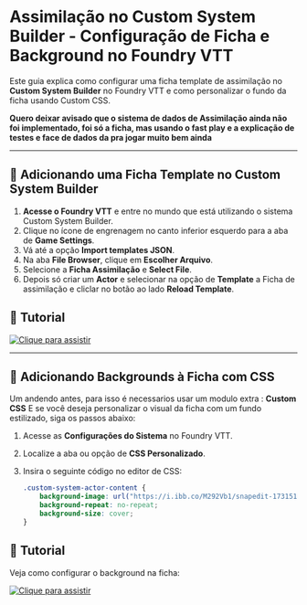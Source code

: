 # Assimilação no Custom System Builder - Configuração de Ficha e Background no Foundry VTT

Este guia explica como configurar uma ficha template de assimilação no **Custom System Builder** no Foundry VTT e como personalizar o fundo da ficha usando Custom CSS.

   **Quero deixar avisado que o sistema de dados de Assimilação ainda não foi implementado, foi só a ficha, mas usando o fast play e a explicação de testes e face de dados da pra jogar muito bem ainda**

---

## 📝 Adicionando uma Ficha Template no Custom System Builder

1. **Acesse o Foundry VTT** e entre no mundo que está utilizando o sistema Custom System Builder.
2. Clique no ícone de engrenagem no canto inferior esquerdo para a aba de **Game Settings**.
3. Vá até a opção **Import templates JSON**.
4. Na aba **File Browser**, clique em **Escolher Arquivo**.
5. Selecione a **Ficha Assimilação** e **Select File**.
6. Depois só criar um **Actor** e selecionar na opção de **Template** a Ficha de assimilação e cliclar no botão ao lado **Reload Template**.


## 🎥 Tutorial

[![Clique para assistir](https://via.placeholder.com/400x200.png?text=Video+Preview)](https://streamable.com/04oypn)

---

## 🎨 Adicionando Backgrounds à Ficha com CSS

Um andendo antes, para isso é necessarios usar um modulo extra : **Custom CSS** 
E se você deseja personalizar o visual da ficha com um fundo estilizado, siga os passos abaixo:

1. Acesse as **Configurações do Sistema** no Foundry VTT.
2. Localize a aba ou opção de **CSS Personalizado**.
3. Insira o seguinte código no editor de CSS:

   ```css
   .custom-system-actor-content {
       background-image: url("https://i.ibb.co/M292Vb1/snapedit-1731517092435.png");
       background-repeat: no-repeat;	
       background-size: cover;
   }
## 🎥 Tutorial

Veja como configurar o background na ficha:

[![Clique para assistir](https://via.placeholder.com/400x200.png?text=Video+Preview)](https://streamable.com/em49ya)

